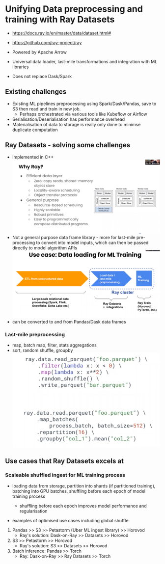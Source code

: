 # Unifying Data preprocessing and training with Ray Datasets

* https://docs.ray.io/en/master/data/dataset.html#
* https://github.com/ray-project/ray

* Powered by Apache Arrow
* Universal data loader, last-mile transformations and integration with ML libraries
* Does not replace Dask/Spark

## Existing challenges
* Existing ML pipelines preprocessing using Spark/Dask/Pandas, save to S3 then read and train in new job.
    * Perhaps orchestrated via various tools like Kubeflow or Airflow 
* Serialisation/Deserialisation has performance overhead
* Materialisation of data to storage is really only done to minimse duplicate computation 

## Ray Datasets - solving some challenges
* implemented in C++
![](2021-11-02-11-40-49.png)
* Not a general purpose data frame library - more for last-mile pre-processing to convert into model inputs, which can then be passed directly to model algorithm APIs
![](2021-11-02-11-44-48.png)
* can be converted to and from Pandas/Dask data frames

### Last-mile preprocessing
* map, batch map, filter, stats aggregations
* sort, random shuffle, groupby
![](2021-11-02-11-51-48.png)

## Use cases that Ray Datasets excels at

### Scaleable shuffled ingest for ML training process
* loading data from storage, partition into shards (if partitioned training), batching into GPU batches, shuffling before each epoch of model training process 
    * shuffling before each epoch improves model performance and regularisation

* examples of optimised use cases including global shuffle:
1. Pandas >> S3 >> Petastorm (Uber ML ingest library) >> Horovod
    * Ray's solution: Dask-on-Ray >> Datasets >> Horovod
2. S3 >> Petastorm >> Horovod
    * Ray's solution: S3 >> Datasets >> Horovod    
3. Batch inference: Pandas >> Torch
    * Ray: Dask-on-Ray >> Ray Datasets >> Torch